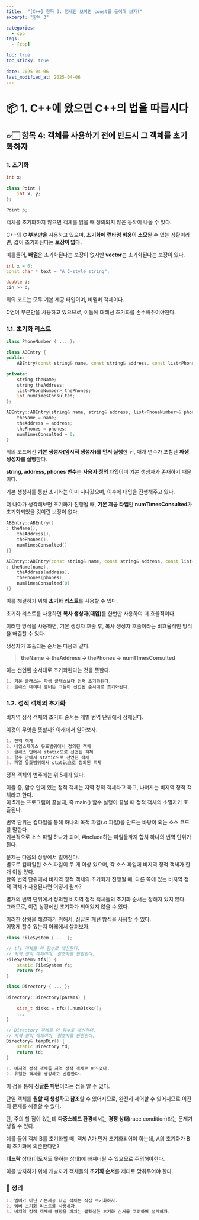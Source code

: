 ```yaml
---
title:  "[C++] 항목 3: 낌새만 보이면 const를 들이대 보자!"
excerpt: "항목 3"

categories:
  - cpp
tags:
  - [cpp]

toc: true
toc_sticky: true
 
date: 2025-04-06
last_modified_at: 2025-04-06
---
```

# 📦 1. C++에 왔으면 C++의 법을 따릅시다
## 👉🏻 항목 4: 객체를 사용하기 전에 반드시 그 객체를 초기화하자

### 1. 초기화

```cpp
int x;

class Point {
	int x, y;
};

Point p;
```

객체를 초기화하지 않으면 객체를 읽을 때 정의되지 않은 동작이 나올 수 있다.

C++의 **C 부분만을** 사용하고 있으며, **초기화에 런타임 비용이 소모**될 수 있는 상황이라면, 값이 초기화된다는 **보장이 없다.**

예를들어, **배열**은 초기화된다는 보장이 없지만 **vector**는 초기화된다는 보장이 있다.

```cpp
int x = 0;
const char * text = "A C-style string";

double d;
cin >> d;
```

위의 코드는 모두 기본 제공 타입이며, 비멤버 객체이다.

C언어 부분만을 사용하고 있으므로, 이들에 대해선 초기화를 손수해주어야한다.

### 1.1. 초기화 리스트

```cpp
class PhoneNumber { ... };

class ABEntry {
public:
	ABEntry(const string& name, const string& address, const list<PhoneNumber>& phones);

private:
	string theName;
	string theAddress;
	list<PhoneNumber> thePhones;
	int numTimesConsulted;
};

ABEntry::ABEntry(string& name, string& address, list<PhoneNumber>& phones) {
	theName = name;
	theAddress = address;
	thePhones = phones;
	numTimesConsulted = 0;
}
```

위의 코드에선 **기본 생성자(암시적 생성자)를 먼저 실행**한 뒤, 매개 변수가 포함된 **파생 생성자를 실행**한다.

**string, address, phones 변수**는 **사용자 정의 타입**이며 기본 생성자가 존재하기 때문이다.

기본 생성자를 통한 초기화는 이미 지나갔으며, 이후에 대입을 진행해주고 있다.

더 나아가 생각해보면 초기화가 진행될 때, **기본 제공 타입**인 **numTimesConsulted**가 초기화되었을 것이란 보장이 없다.

```cpp
ABEntry::ABEntry()
: theName(),
	theAddress(),
	thePhones(),
	numTimesConsulted()
{}

ABEntry::ABEntry(const string& name, const string& address, const list<PhoneNumber>& phones)
: theName(name),
	theAddress(address),
	thePhones(phones),
	numTimesConsulted(0)
{}
```

이를 해결하기 위해 <b>초기화 리스트</b>를 사용할 수 있다.

초기화 리스트를 사용하면 <b>복사 생성자(대입)</b>를 한번만 사용하여 더 효율적이다.

이러한 방식을 사용하면, 기본 생성자 호출 후, 복사 생성자 호출이라는 비효율적인 방식을 해결할 수 있다.

생성자가 호출되는 순서는 다음과 같다.

> **theName → theAddress → thePhones → numTImesConsulted**

이는 선언된 순서대로 초기화된다는 것을 뜻한다.

```markdown
1. 기본 클래스는 파생 클래스보다 먼저 초기화된다.
2. 클래스 데이터 멤버는 그들이 선언된 순서대로 초기화된다.
```

### 1.2. 정적 객체의 초기화

비지역 정적 객체의 초기화 순서는 개별 번역 단위에서 정해진다.

이것이 무엇을 뜻할까? 아래에서 알아보자.

```markdown
1. 전역 객체
2. 네임스페이스 유효범위에서 정의된 객체
3. 클래스 안에서 static으로 선언된 객체
4. 함수 안에서 static으로 선언된 객체
5. 파일 유효범위에서 static으로 정의된 객체
```

정적 객체의 범주에는 위 5개가 있다.

이들 중, 함수 안에 있는 정적 객체는 지역 정적 객체라고 하고, 나머지는 비지역 정적 객체라고 한다.  
이 5개는 프로그램이 끝날때, 즉 main() 함수 실행이 끝날 때 정적 객체의 소멸자가 호출된다.

번역 단위는 컴파일을 통해 하나의 목적 파일(.o 파일)을 만드는 바탕이 되는 소스 코드를 말한다.  
기본적으로 소스 파일 하나가 되며, #include하는 파일들까지 합쳐 하나의 번역 단위가 된다.

문제는 다음의 상황에서 벌어진다.  
별도로 컴파일된 소스 파일이 두 개 이상 있으며, 각 소스 파일에 비지역 정적 객체가 한개 이상 있다.  
한쪽 번역 단위에서 비지역 정적 객체의 초기화가 진행될 때, 다른 쪽에 있는 비지역 정적 객체가 사용된다면 어떻게 될까?

별개의 번역 단위에서 정의된 비지역 정적 객체들의 초기화 순서는 정해져 있지 않다.  
그러므로, 이런 상황에선 초기화가 되어있지 않을 수 있다.

이러한 상황을 해결하기 위해서, 싱글톤 패턴 방식을 사용할 수 있다.  
어떻게 할수 있는지 아래에서 살펴보자.

```cpp
class FileSystem { ... };

// tfs 객체를 이 함수로 대신한다.
// 지역 정적 객체이며, 참조자를 반환한다.
FileSystem& tfs() {
	static FileSystem fs;
	return fs;
}

class Directory { ... };

Directory::Directory(params) {
	...
	size_t disks = tfs().numDisks();
	...
}

// Directory 객체를 이 함수로 대신한다.
// 지역 정적 객체이며, 참조자를 반환한다.
Directory& tempDir() {
	static Directory td;
	return td;
}
```

```markdown
1. 비지역 정적 객체를 지역 정적 객체로 바꾸었다.
2. 유일한 객체를 생성하고 반환한다.
```

이 점을 통해 **싱글톤 패턴**이라는 점을 알 수 있다.

단일 객체를 **원할 때 생성하고 참조**할 수 있어지므로, 완전히 제어할 수 있어지므로 이전의 문제를 해결할 수 있다.

단, 주의 할 점이 있는데 **다중스레드 환경**에서는 **경쟁 상태**(race condition)라는 문제가 생길 수 있다.

예를 들어 객체 B를 초기화할 때, 객체 A가 먼저 초기화되어야 하는데, A의 초기화가 B의 초기화에 의존한다면?

**데드락** 상태(이도저도 못하는 상태)에 빠져버릴 수 있으므로 주의해야한다.

이를 방지하기 위해 개발자가 객체들의 **초기화 순서**를 제대로 맞춰두어야 한다.

### 🧐 정리

```markdown
1. 멤버가 아닌 기본제공 타입 객체는 직접 초기화하자.
2. 멤버 초기화 리스트를 사용하자.
3. 비지역 정적 객체에 영향을 끼치는 불확실한 초기화 순서를 고려하며 설계하자.
```